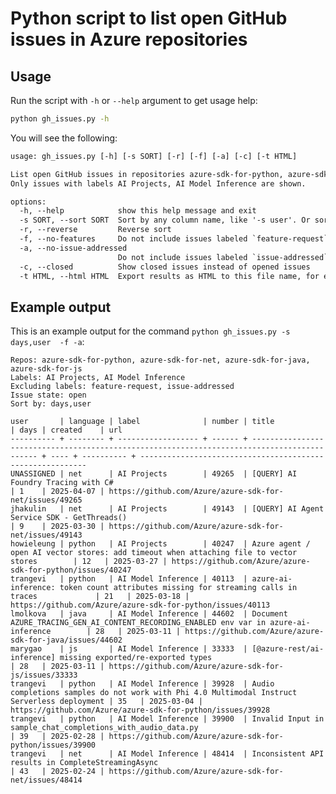 # Python script to list open GitHub issues in Azure repositories

## Usage

Run the script with `-h` or `--help` argument to get usage help:

```bash
python gh_issues.py -h
```

You will see the following:

```txt
usage: gh_issues.py [-h] [-s SORT] [-r] [-f] [-a] [-c] [-t HTML]

List open GitHub issues in repositories azure-sdk-for-python, azure-sdk-for-net, azure-sdk-for-java, azure-sdk-for-js.
Only issues with labels AI Projects, AI Model Inference are shown.

options:
  -h, --help            show this help message and exit
  -s SORT, --sort SORT  Sort by any column name, like '-s user'. Or sort by multiple columns, separated by comma, like '-s user,language'
  -r, --reverse         Reverse sort
  -f, --no-features     Do not include issues labeled `feature-request`
  -a, --no-issue-addressed
                        Do not include issues labeled `issue-addressed`
  -c, --closed          Show closed issues instead of opened issues
  -t HTML, --html HTML  Export results as HTML to this file name, for example '-t report.html'
```
<!--
## Set environment variable GITHUB_TOKEN before running the script

To get a GitHub token, and configure it for Single Sign On (SSO) to the Azure group (https://github.com/Azure), do the following:

1. Go to https://github.com/settings/apps -> `Personal access tokens` -> `Tokens (classic)` -> Select `Generate new token`, then click `Generate new token (classic)`."
1. After you created the token, go back to https://github.com/settings/apps -> `Personal access tokens` -> `Tokens (classic)` , then click on `Configure SSO` on the right, and select `Azure`.
-->

## Example output

This is an example output for the command `python gh_issues.py -s days,user  -f -a`:

```text
Repos: azure-sdk-for-python, azure-sdk-for-net, azure-sdk-for-java, azure-sdk-for-js
Labels: AI Projects, AI Model Inference
Excluding labels: feature-request, issue-addressed
Issue state: open
Sort by: days,user

user       | language | label              | number | title                                                                                        | days | created    | url
---------- + -------- + ------------------ + ------ + -------------------------------------------------------------------------------------------- + ---- + ---------- + ----------------------------------------------------------
UNASSIGNED | net      | AI Projects        | 49265  | [QUERY] AI Foundry Tracing with C#                                                           | 1    | 2025-04-07 | https://github.com/Azure/azure-sdk-for-net/issues/49265
jhakulin   | net      | AI Projects        | 49143  | [QUERY] AI Agent Service SDK - GetThreads()                                                  | 9    | 2025-03-30 | https://github.com/Azure/azure-sdk-for-net/issues/49143
howieleung | python   | AI Projects        | 40247  | Azure agent / open AI vector stores: add timeout when attaching file to vector stores        | 12   | 2025-03-27 | https://github.com/Azure/azure-sdk-for-python/issues/40247
trangevi   | python   | AI Model Inference | 40113  | azure-ai-inference: token count attributes missing for streaming calls in traces             | 21   | 2025-03-18 | https://github.com/Azure/azure-sdk-for-python/issues/40113
lmolkova   | java     | AI Model Inference | 44602  | Document AZURE_TRACING_GEN_AI_CONTENT_RECORDING_ENABLED env var in azure-ai-inference        | 28   | 2025-03-11 | https://github.com/Azure/azure-sdk-for-java/issues/44602
marygao    | js       | AI Model Inference | 33333  | [@azure-rest/ai-inference] missing exported/re-exported types                                | 28   | 2025-03-11 | https://github.com/Azure/azure-sdk-for-js/issues/33333
trangevi   | python   | AI Model Inference | 39928  | Audio completions samples do not work with Phi 4.0 Multimodal Instruct Serverless deployment | 35   | 2025-03-04 | https://github.com/Azure/azure-sdk-for-python/issues/39928
trangevi   | python   | AI Model Inference | 39900  | Invalid Input in sample_chat_completions_with_audio_data.py                                  | 39   | 2025-02-28 | https://github.com/Azure/azure-sdk-for-python/issues/39900
trangevi   | net      | AI Model Inference | 48414  | Inconsistent API results in CompleteStreamingAsync                                           | 43   | 2025-02-24 | https://github.com/Azure/azure-sdk-for-net/issues/48414
```